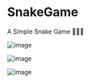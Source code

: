 # SnakeGame

A Simple Snake Game 🐍🐍🐍

![image](https://user-images.githubusercontent.com/71688954/163589927-f74d7715-068e-412c-b9fc-9816d041c7e3.png)



![image](https://user-images.githubusercontent.com/71688954/163590763-0bb8212e-62bf-42de-9bca-fd062d9cf6f1.png)



![image](https://user-images.githubusercontent.com/71688954/163590249-77f76bb5-58c7-42d8-b8ed-631c26b54135.png)

